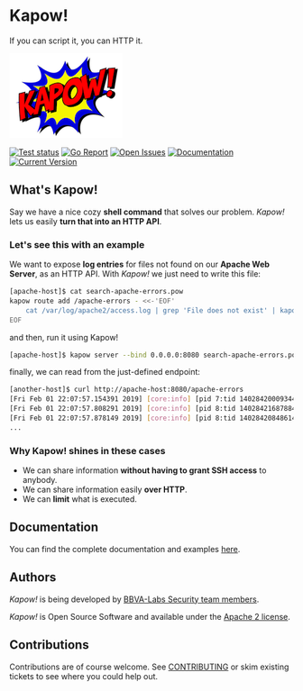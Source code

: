 # Kapow!

If you can script it, you can HTTP it.

![Kapow! Logo](https://raw.githubusercontent.com/BBVA/kapow/master/docs/source/_static/logo-200px.png)

[![Test status](https://circleci.com/gh/BBVA/kapow/tree/master.svg?style=svg)](https://circleci.com/gh/BBVA/kapow/tree/master)
[![Go Report](https://goreportcard.com/badge/github.com/bbva/kapow)](https://goreportcard.com/report/github.com/bbva/kapow)
[![Open Issues](https://github.com/BBVA/kapow/issues/)](https://img.shields.io/github/issues/BBVA/kapow)
[![Documentation](https://kapow.readthedocs.io)](https://img.shields.io/readthedocs/kapow)
[![Current Version](https://github.com/BBVA/kapow/releases)](https://img.shields.io/github/v/release/BBVA/kapow?include_prereleases)


## What's Kapow!

Say we have a nice cozy **shell command** that solves our problem. *Kapow!* lets
us easily **turn that into an HTTP API**.


### Let's see this with an example

We want to expose **log entries** for files not found on our **Apache Web
Server**, as an HTTP API.  With *Kapow!* we just need to write this file:

```bash
[apache-host]$ cat search-apache-errors.pow
kapow route add /apache-errors - <<-'EOF'
    cat /var/log/apache2/access.log | grep 'File does not exist' | kapow set /response/body
EOF
```

and then, run it using Kapow!

```bash
[apache-host]$ kapow server --bind 0.0.0.0:8080 search-apache-errors.pow
```

finally, we can read from the just-defined endpoint:

```bash
[another-host]$ curl http://apache-host:8080/apache-errors
[Fri Feb 01 22:07:57.154391 2019] [core:info] [pid 7:tid 140284200093440] [client 172.17.0.1:50756] AH00128: File does not exist: /usr/var/www/mysite/favicon.ico
[Fri Feb 01 22:07:57.808291 2019] [core:info] [pid 8:tid 140284216878848] [client 172.17.0.1:50758] AH00128: File does not exist: /usr/var/www/mysite/favicon.ico
[Fri Feb 01 22:07:57.878149 2019] [core:info] [pid 8:tid 140284208486144] [client 172.17.0.1:50758] AH00128: File does not exist: /usr/var/www/mysite/favicon.ico
...
```

### Why Kapow! shines in these cases

- We can share information **without having to grant SSH access** to anybody.
- We can share information easily **over HTTP**.
- We can **limit** what is executed.


## Documentation

You can find the complete documentation and examples [here](https://kapow.readthedocs.io).


## Authors

*Kapow!* is being developed by [BBVA-Labs Security team members](https://raw.githubusercontent.com/BBVA/kapow/master/AUTHORS.rst).

*Kapow!* is Open Source Software and available under the [Apache 2
license](https://raw.githubusercontent.com/BBVA/kapow/master/LICENSE).


## Contributions

Contributions are of course welcome.  See
[CONTRIBUTING](https://raw.githubusercontent.com/BBVA/kapow/blob/master/CONTRIBUTING.rst)
or skim existing tickets to see where you could help out.

